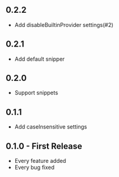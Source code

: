 ## 0.2.2
* Add disableBuiltinProvider settings(#2)

## 0.2.1
* Add default snipper

## 0.2.0
* Support snippets

## 0.1.1
* Add caseInsensitive settings

## 0.1.0 - First Release
* Every feature added
* Every bug fixed
